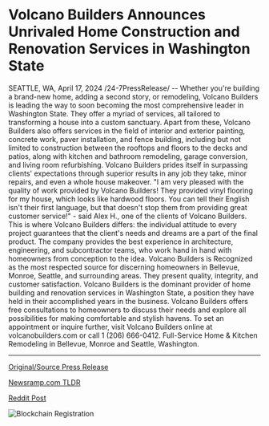 # Volcano Builders Announces Unrivaled Home Construction and Renovation Services in Washington State

SEATTLE, WA, April 17, 2024 /24-7PressRelease/ -- Whether you're building a brand-new home, adding a second story, or remodeling, Volcano Builders is leading the way to soon becoming the most comprehensive leader in Washington State. They offer a myriad of services, all tailored to transforming a house into a custom sanctuary.   Apart from these, Volcano Builders also offers services in the field of interior and exterior painting, concrete work, paver installation, and fence building, including but not limited to construction between the rooftops and floors to the decks and patios, along with kitchen and bathroom remodeling, garage conversion, and living room refurbishing. Volcano Builders prides itself in surpassing clients' expectations through superior results in any job they take, minor repairs, and even a whole house makeover.   "I am very pleased with the quality of work provided by Volcano Builders! They provided vinyl flooring for my house, which looks like hardwood floors. You can tell their English isn't their first language, but that doesn't stop them from providing great customer service!"   - said Alex H., one of the clients of Volcano Builders.   This is where Volcano Builders differs: the individual attitude to every project guarantees that the client's needs and dreams are a part of the final product. The company provides the best experience in architecture, engineering, and subcontractor teams, who work hand in hand with homeowners from conception to the idea.   Volcano Builders is Recognized as the most respected source for discerning homeowners in Bellevue, Monroe, Seattle, and surrounding areas. They present quality, integrity, and customer satisfaction. Volcano Builders is the dominant provider of home building and renovation services in Washington State, a position they have held in their accomplished years in the business.  Volcano Builders offers free consultations to homeowners to discuss their needs and explore all possibilities for making comfortable and stylish havens. To set an appointment or inquire further, visit Volcano Builders online at volcanobuilders.com or call 1 (206) 666-0412.  Full-Service Home & Kitchen Remodeling in Bellevue, Monroe and Seattle, Washington. 

---

[Original/Source Press Release](https://www.24-7pressrelease.com/press-release/510066/volcano-builders-announces-unrivaled-home-construction-and-renovation-services-in-washington-state)
                    

[Newsramp.com TLDR](None) 



[Reddit Post](https://www.reddit.com/r/newsramp/comments/1c63lv8/volcano_builders_transforming_houses_into_custom/) 



![Blockchain Registration](https://cdn.newsramp.app/24-7PressRelease/qrcode/244/17/keepzJOx.webp)